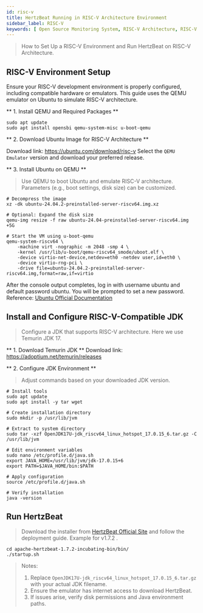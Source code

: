 ```yaml
---
id: risc-v
title: HertzBeat Running in RISC-V Architecture Environment
sidebar_label: RISC-V
keywords: [ Open Source Monitoring System, RISC-V Architecture, RISC-V Running HertzBeat ]
---
```


> How to Set Up a RISC-V Environment and Run HertzBeat on RISC-V Architecture.

## RISC-V Environment Setup

Ensure your RISC-V development environment is properly configured, including compatible hardware or emulators. This guide uses the QEMU emulator on Ubuntu to simulate RISC-V architecture.

** 1. Install QEMU and Required Packages **

```shell
sudo apt update
sudo apt install opensbi qemu-system-misc u-boot-qemu
```

** 2. Download Ubuntu Image for RISC-V Architecture **

Download link: https://ubuntu.com/download/risc-v
Select the `QEMU Emulator` version and download your preferred release.

** 3. Install Ubuntu on QEMU **

> Use QEMU to boot Ubuntu and emulate RISC-V architecture. Parameters (e.g., boot settings, disk size) can be customized.

```shell
# Decompress the image
xz -dk ubuntu-24.04.2-preinstalled-server-riscv64.img.xz

# Optional: Expand the disk size
qemu-img resize -f raw ubuntu-24.04-preinstalled-server-riscv64.img +5G

# Start the VM using u-boot-qemu
qemu-system-riscv64 \
    -machine virt -nographic -m 2048 -smp 4 \
    -kernel /usr/lib/u-boot/qemu-riscv64_smode/uboot.elf \
    -device virtio-net-device,netdev=eth0 -netdev user,id=eth0 \
    -device virtio-rng-pci \
    -drive file=ubuntu-24.04.2-preinstalled-server-riscv64.img,format=raw,if=virtio
```

After the console output completes, log in with username ubuntu and default password ubuntu. You will be prompted to set a new password.
Reference: [Ubuntu Official Documentation](https://canonical-ubuntu-boards.readthedocs-hosted.com/en/latest/how-to/qemu-riscv/)

## Install and Configure RISC-V-Compatible JDK

> Configure a JDK that supports RISC-V architecture. Here we use Temurin JDK 17.

** 1. Download Temurin JDK **
Download link: https://adoptium.net/temurin/releases

** 2. Configure JDK Environment **

> Adjust commands based on your downloaded JDK version.

```shell
# Install tools
sudo apt update
sudo apt install -y tar wget

# Create installation directory
sudo mkdir -p /usr/lib/jvm

# Extract to system directory
sudo tar -xzf OpenJDK17U-jdk_riscv64_linux_hotspot_17.0.15_6.tar.gz -C /usr/lib/jvm

# Edit environment variables
sudo nano /etc/profile.d/java.sh
export JAVA_HOME=/usr/lib/jvm/jdk-17.0.15+6
export PATH=$JAVA_HOME/bin:$PATH

# Apply configuration
source /etc/profile.d/java.sh

# Verify installation
java -version
```

## Run HertzBeat

> Download the installer from [HertzBeat Official Site](https://hertzbeat.apache.org/zh-cn/docs/download/) and follow the deployment guide. Example for v1.7.2 .

```shell
cd apache-hertzbeat-1.7.2-incubating-bin/bin/
./startup.sh
```

> Notes:
> 1. Replace `OpenJDK17U-jdk_riscv64_linux_hotspot_17.0.15_6.tar.gz` with your actual JDK filename.
> 2. Ensure the emulator has internet access to download HertzBeat.
> 3. If issues arise, verify disk permissions and Java environment paths.
